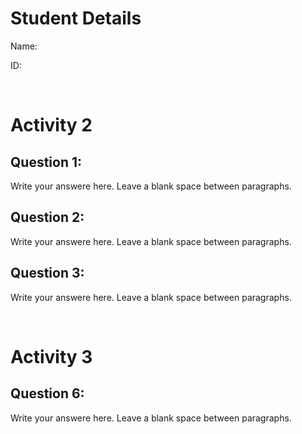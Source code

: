 # Student Details

Name:

ID:


<br />

# Activity 2

## Question 1:

Write your answere here. Leave a blank space between paragraphs.


## Question 2:

Write your answere here. Leave a blank space between paragraphs.


## Question 3:

Write your answere here. Leave a blank space between paragraphs.



<br />


# Activity 3

## Question 6:

Write your answere here. Leave a blank space between paragraphs.